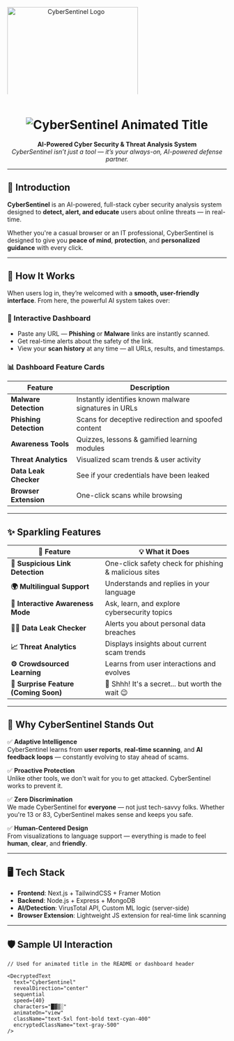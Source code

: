 <p align="center" style="height:200px; overflow:hidden; display:inline-block;">
  <img src="https://drive.google.com/uc?export=view&id=1OYUSKFz1ZstoBPcLU6xxBcBBqQPSWBfh"
       alt="CyberSentinel Logo"
       style="height:300px; object-fit:cover; object-position: center;" />
</p>




<h1 align="center">
  <img src="https://yourdomain.com/animated-title.gif" alt="CyberSentinel Animated Title" />
</h1>

<p align="center">
  <b>AI-Powered Cyber Security & Threat Analysis System</b><br/>
  <i>CyberSentinel isn’t just a tool — it’s your always-on, AI-powered defense partner.</i>
</p>

---

## 🚀 Introduction

**CyberSentinel** is an AI-powered, full-stack cyber security analysis system designed to **detect, alert, and educate** users about online threats — in real-time.

Whether you're a casual browser or an IT professional, CyberSentinel is designed to give you **peace of mind**, **protection**, and **personalized guidance** with every click.

---

## 🧠 How It Works

When users log in, they’re welcomed with a **smooth, user-friendly interface**. From here, the powerful AI system takes over:

### 🔐 Interactive Dashboard

- Paste any URL — **Phishing** or **Malware** links are instantly scanned.
- Get real-time alerts about the safety of the link.
- View your **scan history** at any time — all URLs, results, and timestamps.

### 📊 Dashboard Feature Cards

| Feature | Description |
|--------|-------------|
| **Malware Detection** | Instantly identifies known malware signatures in URLs |
| **Phishing Detection** | Scans for deceptive redirection and spoofed content |
| **Awareness Tools** | Quizzes, lessons & gamified learning modules |
| **Threat Analytics** | Visualized scam trends & user activity |
| **Data Leak Checker** | See if your credentials have been leaked |
| **Browser Extension** | One-click scans while browsing |

---

## ✨ Sparkling Features

| 🌟 Feature | 💡 What it Does |
|-----------|----------------|
| **🚨 Suspicious Link Detection** | One-click safety check for phishing & malicious sites |
| **🌍 Multilingual Support** | Understands and replies in your language |
| **🧠 Interactive Awareness Mode** | Ask, learn, and explore cybersecurity topics |
| **🕵️‍♂️ Data Leak Checker** | Alerts you about personal data breaches |
| **📈 Threat Analytics** | Displays insights about current scam trends |
| **⚙️ Crowdsourced Learning** | Learns from user interactions and evolves |
| **🎁 Surprise Feature (Coming Soon)** | 🚧 Shhh! It's a secret... but worth the wait 😉 |

---

## 🤖 Why CyberSentinel Stands Out

✅ **Adaptive Intelligence**  
CyberSentinel learns from **user reports**, **real-time scanning**, and **AI feedback loops** — constantly evolving to stay ahead of scams.

✅ **Proactive Protection**  
Unlike other tools, we don't wait for you to get attacked. CyberSentinel works to prevent it.

✅ **Zero Discrimination**  
We made CyberSentinel for **everyone** — not just tech-savvy folks. Whether you're 13 or 83, CyberSentinel makes sense and keeps you safe.

✅ **Human-Centered Design**  
From visualizations to language support — everything is made to feel **human**, **clear**, and **friendly**.

---

## 🖥️ Tech Stack

- **Frontend**: Next.js + TailwindCSS + Framer Motion
- **Backend**: Node.js + Express + MongoDB
- **AI/Detection**: VirusTotal API, Custom ML logic (server-side)
- **Browser Extension**: Lightweight JS extension for real-time link scanning

---

## 🛡 Sample UI Interaction

```tsx
// Used for animated title in the README or dashboard header

<DecryptedText
  text="CyberSentinel"
  revealDirection="center"
  sequential
  speed={40}
  characters="█▓▒░"
  animateOn="view"
  className="text-5xl font-bold text-cyan-400"
  encryptedClassName="text-gray-500"
/>
